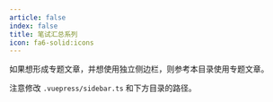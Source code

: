 ```yaml
---
article: false
index: false
title: 笔试汇总系列
icon: fa6-solid:icons
---
```


如果想形成专题文章，并想使用独立侧边栏，则参考本目录使用专题文章。

注意修改 `.vuepress/sidebar.ts` 和下方目录的路径。

<!-- markdownlint-disable MD033 -->

<Catalog base='/InterShip/笔试/'/>

<!-- markdownlint-enable MD033 -->
